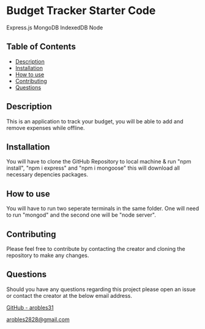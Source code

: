 # Budget Tracker Starter Code

Express.js
MongoDB
IndexedDB
Node

## Table of Contents

- [Description](#description)
- [Installation ](#installation)
- [How to use](#how-to-use)
- [Contributing](#contributing)
- [Questions](#questions)

## Description

This is an application to track your budget, you will be able to add and remove expenses while offline. 

## Installation

You will have to clone the GitHub Repository to local machine & run "npm install", "npm i express" and "npm i mongoose" this will download all necessary depencies packages.  

## How to use

You will have to run two seperate terminals in the same folder. One will need to run "mongod" and the second one will be "node server".

## Contributing

Please feel free to contribute by contacting the creator and cloning the repository to make any changes.

## Questions

Should you have any questions regarding this project please open an issue or contact the creator at the below email address.

[GitHub - arobles31](https://github.com/arobles31)

[arobles2828@gmail.com](arobles2828@gmail.com)